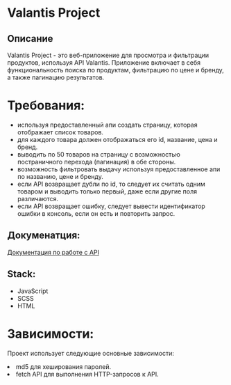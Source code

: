 # Valantis Project

## Описание
Valantis Project - это веб-приложение для просмотра и фильтрации продуктов, используя API Valantis. 
Приложение включает в себя функциональность поиска по продуктам, фильтрацию по цене и бренду, а также пагинацию результатов.

#  Требования: 
<ul align ="start">
  <li>используя предоставленный апи создать страницу, которая отображает список товаров. </li>
  <li>для каждого товара должен отображаться его id, название, цена и бренд. </li>
  <li>выводить по 50 товаров на страницу с возможностью постраничного перехода (пагинация) в обе стороны. </li>
  <li>возможность фильтровать выдачу используя предоставленное апи по названию, цене и бренду. </li>
  <li>eсли API возвращает дубли по id, то следует их считать одним товаром и выводить только первый, даже если другие поля различаются.</li>
  <li>eсли API возвращает ошибку, следует вывести идентификатор ошибки в консоль, если он есть и повторить запрос. </li>
</ul>

## Докуменатция:
<a href="https://github.com/ValantisJewelry/TestTaskValantis/blob/main/API.md"> Документация по работе с API</a>

## Stack:
<ul align ="start">
  <li>JavaScript </li>
  <li>SCSS </li>
  <li>HTML </li>
</ul>

# Зависимости:
<p>Проект использует следующие основные зависимости: </p>

<li>md5 для хеширования паролей.</li>
<li>fetch API для выполнения HTTP-запросов к API.</p>
